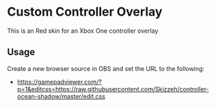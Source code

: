 # Custom Controller Overlay
This is an Red skin for an Xbox One controller overlay

## Usage
Create a new browser source in OBS and set the URL to the following:
* https://gamepadviewer.com/?p=1&editcss=https://raw.githubusercontent.com/Skizzeh/controller-ocean-shadow/master/edit.css
